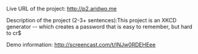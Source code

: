 Live URL of the project: http://p2.aridwo.me

Description of the project (2-3+ sentences):This project is an XKCD generator -- which creates a password that is easy to remember, but hard to cr$

Demo information: http://screencast.com/t/INJw0RDEHEee

